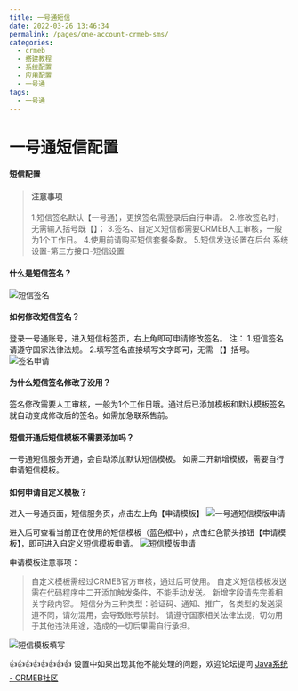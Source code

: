 ```yaml
---
title: 一号通短信
date: 2022-03-26 13:46:34
permalink: /pages/one-account-crmeb-sms/
categories:
  - crmeb
  - 搭建教程
  - 系统配置
  - 应用配置
  - 一号通
tags:
  - 一号通
---
```

# **一号通短信配置**

#### 短信配置

> #### 注意事项
>
> 1.短信签名默认【一号通】，更换签名需登录后自行申请。
> 2.修改签名时，无需输入括号既【】；
> 3.签名、自定义短信都需要CRMEB人工审核，一般为1个工作日。
> 4.使用前请购买短信套餐条数。
> 5.短信发送设置在后台 系统设置-第三方接口-短信设置

#### **什么是短信签名？**

![短信签名](https://cdn.jsdelivr.net/gh/xbdazz/mypic/img/202203301800762.png)

#### **如何修改短信签名？**

登录一号通账号，进入短信标签页，右上角即可申请修改签名。
注：
1.短信签名请遵守国家法律法规。
2.填写签名直接填写文字即可，无需 【】括号。
![签名申请](https://cdn.jsdelivr.net/gh/xbdazz/mypic/img/202203301801208.png)

#### **为什么短信签名修改了没用？**

签名修改需要人工审核，一般为1个工作日哦。通过后已添加模板和默认模板签名就自动变成修改后的签名。如需加急联系售前。

#### **短信开通后短信模板不需要添加吗？**

一号通短信服务开通，会自动添加默认短信模板。
如需二开新增模板，需要自行申请短信模板。

#### **如何申请自定义模板？**

进入一号通页面，短信服务页，点击左上角【申请模板】
![一号通短信模版申请](https://cdn.jsdelivr.net/gh/xbdazz/mypic/img/202203301802706.png)

进入后可查看当前正在使用的短信模板（蓝色框中），点击红色箭头按钮【申请模板】，即可进入自定义短信模板申请。
![短信模版申请](https://cdn.jsdelivr.net/gh/xbdazz/mypic/img/202203301803409.png)

申请模板注意事项：

> 自定义模板需经过CRMEB官方审核，通过后可使用。
> 自定义短信模板发送需在代码程序中二开添加触发条件，不能手动发送。
> 新增字段请先完善相关字段内容。
> 短信分为三种类型：验证码、通知、推广，各类型的发送渠道不同，请勿混用，会导致账号禁封。
> 请遵守国家相关法律法规，切勿用于其他违法用途，造成的一切后果需自行承担。

![短信模板填写](https://cdn.jsdelivr.net/gh/xbdazz/mypic/img/202203301805238.png)

👍👍👍👍👍👍👍👍 设置中如果出现其他不能处理的问题，欢迎论坛提问 [Java系统 - CRMEB社区](https://q.crmeb.com/?categoryId=122&sequence=0)